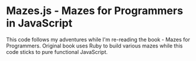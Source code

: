 Mazes.js - Mazes for Programmers in JavaScript
===

This code follows my adventures while I'm re-reading the book - Mazes for Programmers. Original book uses Ruby to build various mazes while this code sticks to pure functional JavaScript.


